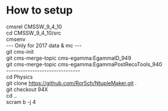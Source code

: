 # How to setup
cmsrel CMSSW_9_4_10\
cd CMSSW_9_4_10/src\
cmsenv\
--- Only for 2017 data & mc ---\
git cms-init\
git cms-merge-topic cms-egamma:EgammaID_949\
git cms-merge-topic cms-egamma:EgammaPostRecoTools_940\
-------------------------------\
cd Physics\
git clone https://github.com/Ror5ch/NtupleMaker.git .\
git checkout 94X\
cd ..\
scram b -j 4
